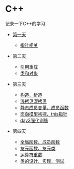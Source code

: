# C++
记录一下C++的学习

- [第一天](https://github.com/xilimao/Cplusplus/blob/master/C%2B%2Bday1.md)
  - [指针相关](https://github.com/xilimao/Cplusplus/blob/master/C%2B%2B%E6%8C%87%E9%92%88.md)
- 第二天

  - [引用重载](https://github.com/xilimao/Cplusplus/blob/master/C%2B%2Bday2a(%E5%BC%95%E7%94%A8%E3%80%81%E9%87%8D%E8%BD%BD).md)
  - [类和对象](https://github.com/xilimao/Cplusplus/blob/master/C%2B%2Bday2b(%E7%B1%BB%E5%92%8C%E5%AF%B9%E8%B1%A1).md)
- 第三天

  - [构造、析造](https://github.com/xilimao/Cplusplus/blob/master/day3-%E6%9E%84%E9%80%A0%E6%9E%90%E6%9E%84.md)
  - [浅拷贝深拷贝](https://github.com/xilimao/Cplusplus/blob/master/day3-%E6%B5%85%E6%8B%B7%E8%B4%9D%E6%B7%B1%E6%8B%B7%E8%B4%9D%2C%E7%B1%BB%E5%AF%B9%E8%B1%A1%E7%9A%84%E5%8A%A8%E6%80%81%E5%BB%BA%E7%AB%8B%E5%92%8C%E9%87%8A%E6%94%BE.md)
  - [静态成员变量、成员函数](https://github.com/xilimao/Cplusplus/blob/master/day3%E9%9D%99%E6%80%81%E6%88%90%E5%91%98%E5%8F%98%E9%87%8F%E6%88%90%E5%91%98%E5%87%BD%E6%95%B0.md)
  - [面向模型初探、this指针](https://github.com/xilimao/Cplusplus/blob/master/day3C%2B%2B%E9%9D%A2%E5%90%91%E5%AF%B9%E8%B1%A1%E6%A8%A1%E5%9E%8B%E5%88%9D%E6%8E%A2%E3%80%81this%E6%8C%87%E9%92%88.md)
  - [day3强化训练](https://github.com/xilimao/Cplusplus/blob/master/day3-%E5%BC%BA%E5%8C%96%E8%AE%AD%E7%BB%831-3.md)
- 第四天
  - [全局函数、成员函数](https://github.com/xilimao/Cplusplus/blob/master/day41.md)
  - [友元函数、友元类](https://github.com/xilimao/Cplusplus/blob/master/day4%20%E5%8F%8B%E5%85%83%E5%87%BD%E6%95%B0%E3%80%81%E5%8F%8B%E5%85%83%E7%B1%BB%20%20.md)
  - [运算符重载](https://github.com/xilimao/Cplusplus/blob/master/dya4%20%E8%BF%90%E7%AE%97%E7%AC%A6%E9%87%8D%E8%BD%BD.md)
  - [类的设计、实现、测试](https://github.com/xilimao/Cplusplus/blob/master/%E5%BC%BA%E5%8C%96%E8%AE%AD%E7%BB%83%20%E7%B1%BB%E7%9A%84%E8%AE%BE%E8%AE%A1%E3%80%81%E5%AE%9E%E7%8E%B0%E3%80%81%E6%B5%8B%E8%AF%95(%E6%95%B0%E7%BB%84).md)

